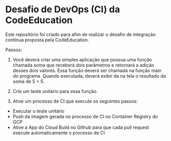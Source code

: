 # Desafio de DevOps (CI) da CodeEducation 

Este repositório foi criado para afim de realizar o desafio de integração contínua proposta pela CodeEducation.

Passos:
1) Você deverá criar uma simples aplicação que possua uma função chamada soma que receberá dois parâmetros e retornará a adição desses dois valores. Essa função deverá ser chamada na função main do programa. Quando executada, deverá exibir da na tela o resultado da soma de 5 + 5.

2) Crie um teste unitário para essa função.

3) Ative um processo de CI que execute os seguintes passos:

  * Executar o teste unitário
  * Push da imagem gerada no processo de CI no Container Registry do GCP
  * Ative a App do Cloud Build no Github para que cada pull request execute automaticamente o processo de CI
